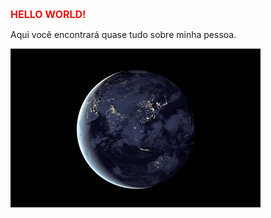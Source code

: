  <div class="container">
    <h1 style=" color: #ee1010; font-size: 16px; text-align: justify;">HELLO WORLD!</h1>
    <p style="text-align: justify;">Aqui você encontrará quase tudo sobre minha pessoa.</p>
    <img src="https://github.com/AlcidesFh/AlcidesFh/blob/9d9cb1113450cba35cca354d012d80242aecbf0c/static/earth-night-1918.gif" alt="">
  </div>  
    
  
